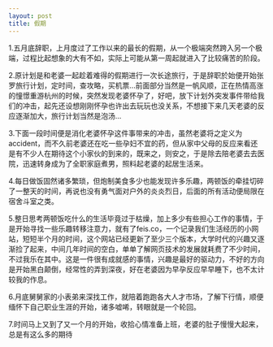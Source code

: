 ```yaml
---
layout: post
title: 假期
---
```

1.五月底辞职，上月度过了工作以来的最长的假期，从一个极端突然跨入另一个极端，过程比起想象的大有不如，实际上可能从第一周起就进入了比较痛苦的阶段。 

2.原计划是和老婆一起趁着难得的假期进行一次长途旅行，于是辞职於始便开始张罗旅行计划，定时间，查攻略，买机票…前面部分当然是一帆风顺，正在热情高涨的憧憬重游杭州的时候，突然发现老婆怀孕了，好吧，放下计划外突发事件带给我们的冲击，起先还设想刚刚怀孕也许出去玩玩也没关系，不想接下来几天老婆的反应逐渐加大，旅行计划当然是泡汤… 

3.下面一段时间便是消化老婆怀孕这件事带来的冲击，虽然老婆将之定义为accident，而不久前老婆还在吃一些孕妇不宜的药，但从家中父母的反应来看还是有不少人在期待这个小家伙的到来的，既来之，则安之，于是除去陪老婆去去医院，迅速转身成为了全职家庭煮男，照料起老婆的起居生活来。 

4.每日做饭固然诸多繁琐，但炮制美食多少也能发现许多乐趣，两顿饭的牵挂切碎了一整天的时间，再说也没有勇气面对户外的炎炎烈日，后面的所有活动便局限在宿舍斗室之类。 

5.整日思考两顿饭吃什么的生活毕竟过于枯燥，加上多少有些担心工作的事情，于是开始寻找一些乐趣转移注意力，就有了feis.co，一个记录我们生活经历的小网站，短短半个月的时间，这个网站已经更新了至少三个版本，大学时代的兴趣又逐渐捡了起来，中间几年时间的空白，单单了解网页技术的发展就耗费了不少时间，不过我乐在其中。这是一件很有成就感的事情，兴趣是最好的驱动力，不好的方向是开始黑白颠倒，经常性的弄到深夜，好在老婆因为早孕反应早早睡下，也不太计较我的作息。 

6.月底舅舅家的小表弟来深找工作，就陪着跑跑各大人才市场，了解下行情，顺便缅怀下自己职业生涯的开始，诸多嘘唏，转眼就是一个轮回。 

7.时间马上又到了又一个月的开始，收拾心情准备上班，老婆的肚子慢慢大起来，总是有这么多的期待